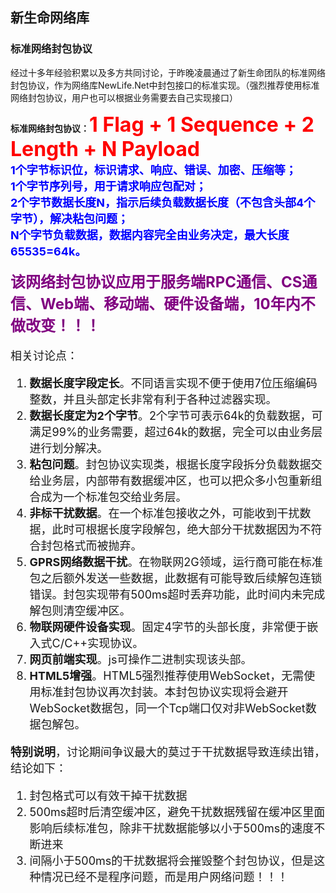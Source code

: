 ## 新生命网络库


### 标准网络封包协议
经过十多年经验积累以及多方共同讨论，于昨晚凌晨通过了新生命团队的标准网络封包协议，作为网络库NewLife.Net中封包接口的标准实现。（强烈推荐使用标准网络封包协议，用户也可以根据业务需要去自己实现接口）


**标准网络封包协议：<font size="6" color="#ff0000">1 Flag + 1 Sequence + 2 Length + N Payload</font>**  
**<font size="4"><font color="#0000ff">
1个字节标识位，标识请求、响应、错误、加密、压缩等；  
1个字节序列号，用于请求响应包配对；  
2个字节数据长度N，指示后续负载数据长度（不包含头部4个字节），解决粘包问题；  
N个字节负载数据，数据内容完全由业务决定，最大长度65535=64k。  
</font>**

**<font size="5" color="#800080">
该网络封包协议应用于服务端RPC通信、CS通信、Web端、移动端、硬件设备端，10年内不做改变！！！
</font>**


相关讨论点：  
1. **数据长度字段定长**。不同语言实现不便于使用7位压缩编码整数，并且头部定长非常有利于各种过滤器实现。  
2. **数据长度定为2个字节**。2个字节可表示64k的负载数据，可满足99%的业务需要，超过64k的数据，完全可以由业务层进行划分解决。  
3. **粘包问题**。封包协议实现类，根据长度字段拆分负载数据交给业务层，内部带有数据缓冲区，也可以把众多小包重新组合成为一个标准包交给业务层。  
4. **非标干扰数据**。在一个标准包接收之外，可能收到干扰数据，此时可根据长度字段解包，绝大部分干扰数据因为不符合封包格式而被抛弃。  
5. **GPRS网络数据干扰**。在物联网2G领域，运行商可能在标准包之后额外发送一些数据，此数据有可能导致后续解包连锁错误。封包实现带有500ms超时丢弃功能，此时间内未完成解包则清空缓冲区。  
6. **物联网硬件设备实现**。固定4字节的头部长度，非常便于嵌入式C/C++实现协议。  
7. **网页前端实现**。js可操作二进制实现该头部。  
8. **HTML5增强**。HTML5强烈推荐使用WebSocket，无需使用标准封包协议再次封装。本封包协议实现将会避开WebSocket数据包，同一个Tcp端口仅对非WebSocket数据包解包。  

**特别说明**，讨论期间争议最大的莫过于干扰数据导致连续出错，结论如下：  
1. 封包格式可以有效干掉干扰数据  
2. 500ms超时后清空缓冲区，避免干扰数据残留在缓冲区里面影响后续标准包，除非干扰数据能够以小于500ms的速度不断进来  
3. 间隔小于500ms的干扰数据将会摧毁整个封包协议，但是这种情况已经不是程序问题，而是用户网络问题！！！  
